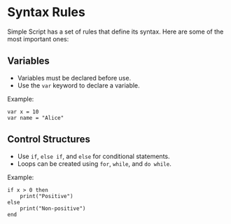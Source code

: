 # Syntax Rules

Simple Script has a set of rules that define its syntax. Here are some of the most important ones:

## Variables

- Variables must be declared before use.
- Use the `var` keyword to declare a variable.

Example:

```simple_script
var x = 10
var name = "Alice"
```

## Control Structures

- Use `if`, `else if`, and `else` for conditional statements.
- Loops can be created using `for`, `while`, and `do while`.

Example:

```simple_script
if x > 0 then
    print("Positive")
else
    print("Non-positive")
end
```
